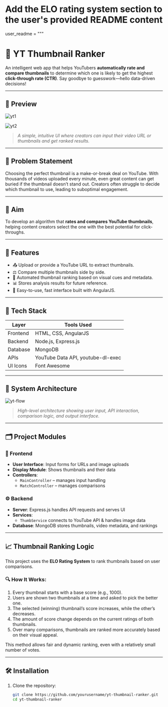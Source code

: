 # Add the ELO rating system section to the user's provided README content

user_readme = """
# 🎯 YT Thumbnail Ranker

An intelligent web app that helps YouTubers **automatically rate and compare thumbnails** to determine which one is likely to get the highest **click-through rate (CTR)**. Say goodbye to guesswork—hello data-driven decisions!

---

## 📸 Preview

![yt1](https://github.com/user-attachments/assets/9927da92-fcd4-445b-a8b1-e4ed4e3c5f2b)

![yt2](https://github.com/user-attachments/assets/41181265-c606-44d8-9203-5686e81f0834)

> *A simple, intuitive UI where creators can input their video URL or thumbnails and get ranked results.*

---

## 🧠 Problem Statement

Choosing the perfect thumbnail is a make-or-break deal on YouTube. With thousands of videos uploaded every minute, even great content can get buried if the thumbnail doesn’t stand out. Creators often struggle to decide which thumbnail to use, leading to suboptimal engagement.

---

## 🎯 Aim

To develop an algorithm that **rates and compares YouTube thumbnails**, helping content creators select the one with the best potential for click-throughs.

---

## 🚀 Features

- 📤 Upload or provide a YouTube URL to extract thumbnails.
- ⚖️ Compare multiple thumbnails side by side.
- 🧠 Automated thumbnail ranking based on visual cues and metadata.
- 📊 Stores analysis results for future reference.
- 🧩 Easy-to-use, fast interface built with AngularJS.

---

## 🧰 Tech Stack

| Layer        | Tools Used                        |
|-------------|------------------------------------|
| Frontend     | HTML, CSS, AngularJS              |
| Backend      | Node.js, Express.js               |
| Database     | MongoDB                           |
| APIs         | YouTube Data API, youtube-dl-exec |
| UI Icons     | Font Awesome                      |

---

## 🧩 System Architecture

![yt-flow](https://github.com/user-attachments/assets/ec5eda07-f375-4e96-a198-595741674ccd)

> *High-level architecture showing user input, API interaction, comparison logic, and output interface.*

---

## 🗂️ Project Modules

### 🎨 Frontend
- **User Interface**: Input forms for URLs and image uploads
- **Display Module**: Shows thumbnails and their data
- **Controllers**:  
  - `MainController` – manages input handling  
  - `MatchController` – manages comparisons

### ⚙️ Backend
- **Server**: Express.js handles API requests and serves UI
- **Services**:  
  - `ThumbService` connects to YouTube API & handles image data  
- **Database**: MongoDB stores thumbnails, video metadata, and rankings

---

## 📈 Thumbnail Ranking Logic

This project uses the **ELO Rating System** to rank thumbnails based on user comparisons.

### 🔍 How It Works:
1. Every thumbnail starts with a base score (e.g., 1000).
2. Users are shown two thumbnails at a time and asked to pick the better one.
3. The selected (winning) thumbnail’s score increases, while the other’s decreases.
4. The amount of score change depends on the current ratings of both thumbnails.
5. Over many comparisons, thumbnails are ranked more accurately based on their visual appeal.

This method allows fair and dynamic ranking, even with a relatively small number of votes.

---

## 🛠️ Installation

1. Clone the repository:
   ```bash
   git clone https://github.com/yourusername/yt-thumbnail-ranker.git
   cd yt-thumbnail-ranker
